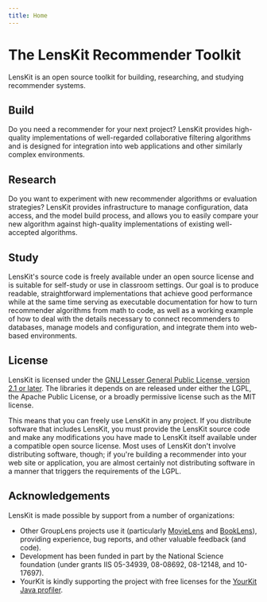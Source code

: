 ```yaml
---
title: Home
---
```


# The LensKit Recommender Toolkit

LensKit is an open source toolkit for building, researching, and
studying recommender systems.

## Build

Do you  need a  recommender for your  next project?   LensKit provides
high-quality implementations of  well-regarded collaborative filtering
algorithms and is  designed for integration into  web applications and
other similarly complex environments.

## Research

Do you want to experiment with new recommender algorithms or
evaluation strategies?  LensKit provides infrastructure to manage
configuration, data access, and the model build process, and allows
you to easily compare your new algorithm against high-quality
implementations of existing well-accepted algorithms.

## Study

LensKit's source code is freely available under an open source license
and is suitable for self-study or use in classroom settings.  Our goal
is to produce readable, straightforward implementations that achieve
good performance while at the same time serving as executable
documentation for how to turn recommender algorithms from math to
code, as well as a working example of how to deal with the details
necessary to connect recommenders to databases, manage models and
configuration, and integrate them into web-based environments.

## License

[LGPL]: https://www.gnu.org/licenses/old-licenses/lgpl-2.1.html

LensKit is licensed under the
[GNU Lesser General Public License, version 2.1 or later][LGPL].  The
libraries it depends on are released under either the LGPL, the Apache
Public License, or a broadly permissive license such as the MIT
license.

This means that you can freely use LensKit in any project.  If you
distribute software that includes LensKit, you must provide the
LensKit source code and make any modifications you have made to
LensKit itself available under a compatible open source license.  Most
uses of LensKit don't involve distributing software, though; if you're
building a recommender into your web site or application, you are
almost certainly not distributing software in a manner that triggers
the requirements of the LGPL.

## Acknowledgements

LensKit is made possible by support from a number of organizations:

- Other GroupLens projects use it (particularly [MovieLens][] and [BookLens][]), providing experience, bug reports, and other valuable feedback (and code).
- Development has been funded in part by the National Science foundation (under grants IIS 05-34939, 08-08692, 08-12148, and 10-17697).
- YourKit is kindly supporting the project with free licenses for the [YourKit Java profiler](http://www.yourkit.com/java/profiler/index.jsp).

[MovieLens]: http://www.movielens.org
[BookLens]: https://booklens.umn.edu/
